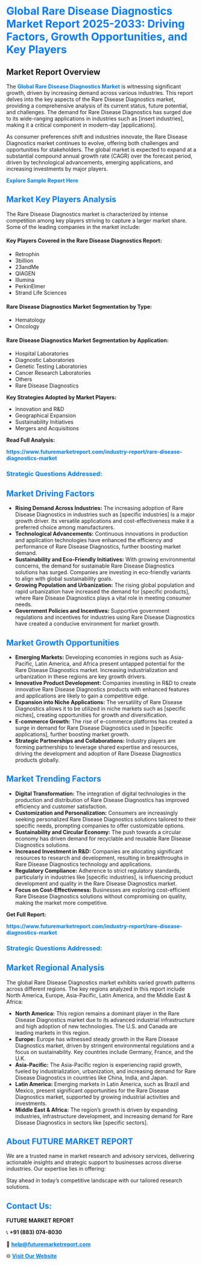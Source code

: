 <h1 style="color: #007BFF;">Global Rare Disease Diagnostics Market Report 2025-2033: Driving Factors, Growth Opportunities, and Key Players</h1>

<section id="overview">
<h2>Market Report Overview</h2>
<p>The <a href="https://www.futuremarketreport.com/industry-report/rare-disease-diagnostics-market" style="color: #007BFF; text-decoration: none;"><strong>Global Rare Disease Diagnostics Market</strong></a> is witnessing significant growth, driven by increasing demand across various industries. This report delves into the key aspects of the Rare Disease Diagnostics market, providing a comprehensive analysis of its current status, future potential, and challenges. The demand for Rare Disease Diagnostics has surged due to its wide-ranging applications in industries such as [insert industries], making it a critical component in modern-day [applications].</p>
<p>As consumer preferences shift and industries innovate, the Rare Disease Diagnostics market continues to evolve, offering both challenges and opportunities for stakeholders. The global market is expected to expand at a substantial compound annual growth rate (CAGR) over the forecast period, driven by technological advancements, emerging applications, and increasing investments by major players.</p>
</section>

<section id="overview">
<p><a href="https://www.futuremarketreport.com/request-sample/reportId=116675" style="color: #007BFF; text-decoration: none;"><strong>Explore Sample Report Here</strong></a></p>
</section>

<section id="key-players">
<h2 style="color: #007BFF;">Market Key Players Analysis</h2>
<p>The Rare Disease Diagnostics market is characterized by intense competition among key players striving to capture a larger market share. Some of the leading companies in the market include:</p>
<h4>Key Players Covered in the Rare Disease Diagnostics Report:</h4>
<ul><li>Retrophin</li><li>3billion</li><li>23andMe</li><li>QIAGEN</li><li>Illumina</li><li>PerkinElmer</li><li>Strand Life Sciences</li></ul>
<h4>Rare Disease Diagnostics Market Segmentation by Type:</h4>
<ul><li>Hematology</li><li>Oncology</li></ul>

<h4>Rare Disease Diagnostics Market Segmentation by Application:</h4>
<ul><li>Hospital Laboratories</li><li>Diagnostic Laboratories</li><li>Genetic Testing Laboratories</li><li>Cancer Research Laboratories</li><li>Others</li><li>Rare Disease Diagnostics</li></ul>
<p><strong>Key Strategies Adopted by Market Players:</strong></p>
<ul>
<li>Innovation and R&D</li>
<li>Geographical Expansion</li>
<li>Sustainability Initiatives</li>
<li>Mergers and Acquisitions</li>
</ul>
</section>

<section>
<p><strong>Read Full Analysis: </strong></p><a href="https://www.futuremarketreport.com/industry-report/rare-disease-diagnostics-market" style="color: #007BFF; text-decoration: none;"><strong>https://www.futuremarketreport.com/industry-report/rare-disease-diagnostics-market</strong></a>
<h3 style="color: #007BFF;">Strategic Questions Addressed:</h3>
</section>

<section id="driving-factors">
<h2 style="color: #007BFF;">Market Driving Factors</h2>
<ul>
<li><strong>Rising Demand Across Industries:</strong> The increasing adoption of Rare Disease Diagnostics in industries such as [specific industries] is a major growth driver. Its versatile applications and cost-effectiveness make it a preferred choice among manufacturers.</li>
<li><strong>Technological Advancements:</strong> Continuous innovations in production and application technologies have enhanced the efficiency and performance of Rare Disease Diagnostics, further boosting market demand.</li>
<li><strong>Sustainability and Eco-Friendly Initiatives:</strong> With growing environmental concerns, the demand for sustainable Rare Disease Diagnostics solutions has surged. Companies are investing in eco-friendly variants to align with global sustainability goals.</li>
<li><strong>Growing Population and Urbanization:</strong> The rising global population and rapid urbanization have increased the demand for [specific products], where Rare Disease Diagnostics plays a vital role in meeting consumer needs.</li>
<li><strong>Government Policies and Incentives:</strong> Supportive government regulations and incentives for industries using Rare Disease Diagnostics have created a conducive environment for market growth.</li>
</ul>
</section>

<section id="growth-opportunities">
<h2 style="color: #007BFF;">Market Growth Opportunities</h2>
<ul>
<li><strong>Emerging Markets:</strong> Developing economies in regions such as Asia-Pacific, Latin America, and Africa present untapped potential for the Rare Disease Diagnostics market. Increasing industrialization and urbanization in these regions are key growth drivers.</li>
<li><strong>Innovative Product Development:</strong> Companies investing in R&D to create innovative Rare Disease Diagnostics products with enhanced features and applications are likely to gain a competitive edge.</li>
<li><strong>Expansion into Niche Applications:</strong> The versatility of Rare Disease Diagnostics allows it to be utilized in niche markets such as [specific niches], creating opportunities for growth and diversification.</li>
<li><strong>E-commerce Growth:</strong> The rise of e-commerce platforms has created a surge in demand for Rare Disease Diagnostics used in [specific applications], further boosting market growth.</li>
<li><strong>Strategic Partnerships and Collaborations:</strong> Industry players are forming partnerships to leverage shared expertise and resources, driving the development and adoption of Rare Disease Diagnostics products globally.</li>
</ul>
</section>

<section id="trending-factors">
<h2 style="color: #007BFF;">Market Trending Factors</h2>
<ul>
<li><strong>Digital Transformation:</strong> The integration of digital technologies in the production and distribution of Rare Disease Diagnostics has improved efficiency and customer satisfaction.</li>
<li><strong>Customization and Personalization:</strong> Consumers are increasingly seeking personalized Rare Disease Diagnostics solutions tailored to their specific needs, prompting companies to offer customizable options.</li>
<li><strong>Sustainability and Circular Economy:</strong> The push towards a circular economy has driven demand for recyclable and reusable Rare Disease Diagnostics solutions.</li>
<li><strong>Increased Investment in R&D:</strong> Companies are allocating significant resources to research and development, resulting in breakthroughs in Rare Disease Diagnostics technology and applications.</li>
<li><strong>Regulatory Compliance:</strong> Adherence to strict regulatory standards, particularly in industries like [specific industries], is influencing product development and quality in the Rare Disease Diagnostics market.</li>
<li><strong>Focus on Cost-Effectiveness:</strong> Businesses are exploring cost-efficient Rare Disease Diagnostics solutions without compromising on quality, making the market more competitive.</li>
</ul>
</section>

<section>
<p><strong>Get Full Report: </strong></p><a href="https://www.futuremarketreport.com/industry-report/rare-disease-diagnostics-market" style="color: #007BFF; text-decoration: none;"><strong>https://www.futuremarketreport.com/industry-report/rare-disease-diagnostics-market</strong></a>
<h3 style="color: #007BFF;">Strategic Questions Addressed:</h3>
</section>


<section id="regional-analysis">
<h2 style="color: #007BFF;">Market Regional Analysis</h2>
<p>The global Rare Disease Diagnostics market exhibits varied growth patterns across different regions. The key regions analyzed in this report include North America, Europe, Asia-Pacific, Latin America, and the Middle East & Africa:</p>
<ul>
<li><strong>North America:</strong> This region remains a dominant player in the Rare Disease Diagnostics market due to its advanced industrial infrastructure and high adoption of new technologies. The U.S. and Canada are leading markets in this region.</li>
<li><strong>Europe:</strong> Europe has witnessed steady growth in the Rare Disease Diagnostics market, driven by stringent environmental regulations and a focus on sustainability. Key countries include Germany, France, and the U.K.</li>
<li><strong>Asia-Pacific:</strong> The Asia-Pacific region is experiencing rapid growth, fueled by industrialization, urbanization, and increasing demand for Rare Disease Diagnostics in countries like China, India, and Japan.</li>
<li><strong>Latin America:</strong> Emerging markets in Latin America, such as Brazil and Mexico, present significant opportunities for the Rare Disease Diagnostics market, supported by growing industrial activities and investments.</li>
<li><strong>Middle East & Africa:</strong> The region’s growth is driven by expanding industries, infrastructure development, and increasing demand for Rare Disease Diagnostics in sectors like [specific sectors].</li>
</ul>
</section>

<footer>
<h2 style="color: #007BFF;">About FUTURE MARKET REPORT</h2>
<p>We are a trusted name in market research and advisory services, delivering actionable insights and strategic support to businesses across diverse industries. Our expertise lies in offering:</p>

<p>Stay ahead in today’s competitive landscape with our tailored research solutions.</p>

<h2 style="color: #007BFF;">Contact Us:</h2>
<p><strong>FUTURE MARKET REPORT</strong></p>
<p>📞 <strong>+91 (883) 074-8030</strong></p>
<p>📧 <strong><a href="mailto:help@futuremarketreport.com" style="color: #007BFF;">help@futuremarketreport.com</a></strong></p>
<p>🌐 <strong><a href="https://www.futuremarketreport.com/" style="color: #007BFF;">Visit Our Website</a></strong></p>
</footer>